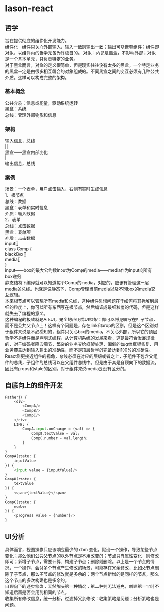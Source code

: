 # lason-react

## 哲学
旨在提供彻底的组件化开发能力。  
组件化：组件只关心外部输入，输入一致则输出一致；输出可以嵌套组件；组件即对象，以组件内的哲学完备为终极目的。
对象：内部是黑盒，不影响外部；对象是一个基本单元，只负责特定的业务。  
对于黑盒而言，对象的定义很简单，但是现实往往没有太多的黑盒，一个特定业务的黑盒一定是由很多相互耦合的对象组成的。不同黑盒之间的交互必须有几种公共介质。这样可以构成完整的架构。  

### 基本概念
公共介质：信息或能量，驱动系统运转  
黑盒：系统  
总线：管理外部物质和信息  

### 架构
输入信息，总线  
||  
黑盒——黑盒内部变化  
|  
输出信息，总线  

### 案例
场景：一个表单，用户点击输入，右侧有实时生成信息  
1、根节点  
总线：数据  
黑盒：表单和实时信息  
介质：输入数据  
2、表单  
总线：点击数据  
黑盒：表单项  
介质：点击数据  
input[]  
class Comp {  
    blackBox[]  
    media[]  
}  
input——box的最大公约数input为Comp的media——media作为input向所有box递归  
静态结构下编译就可以知道每个Comp的media，对应的，应该有管理这一层media的总线。也就是说静态下，Comp管理当前media以及不同box的media交互逻辑。  
本来根节点可以管理所有media和总线，这种组件思想问题在于如何将其拆解到最细的粒度上，你可以所有东西写在根节点，然后编译成最细粒度的代码，但是这样就失去了编程的意义。  
这种编程的极致就是ArkUI，完全的声明式UI框架：你可以将逻辑写在叶子节点，而不是公共父节点上！这样有个问题是，存在link和prop的区别，但是这个区别对于组件来说是不必感知的，组件只关心box的media，不关心外部，所以它的顶层哲学不是组件而是声明式编程。从计算机系统的发展来看，这是最符合发展规律的，对于编码者隐去细节，繁杂的业务交给框架处理，偏僻的bug给框架修复，用业务覆盖达到输入输出的准确性，而不是顶层哲学的完备达到100%的准确性。  
React则更接近组件的视角，总线必须在对应的层级或者之上，子组件不包含父组件的总线，子组件的总线可以在父组件总线中。但是由于其是自顶向下的数据流，因此有props和state的区别，对于组件来说media是没有区分的。  

## 自底向上的组件开发

```python
Father() {
    <div>
        <CompA/>
        <CompB/>
        <CompC/>
    </div>
    LINE: {
        CompA.input.onChange = (val) => {
            CompB.textValue = val;
            CompC.number = val.length;
        }
    }
}
CompA(state: {
    inputValue
}) {
    <input value = {inputValue}/>
}
CompB(state: {
    textValue
}) {
    <span>{textValue}</span>
}
CompC(state: {
    number
}) {
    <progress value = {number}/>
}
```

## UI分析
具体而言，视图操作只应该响应最少的 dom 变化。假设一个操作，导致某些节点变化；那么他们公共父节点的以外节点是不用改变的；节点只有属性变化，则修改即可；新增子节点，需要计算、构建子节点；删除则删除。以上是一个节点的情况，一个操作，会对多个节点产生修改的场景，可能存在冗余修改，比如父节点删除了子节点，那么子节点的修改就是多余的；两个节点新增的是同样的节点，那么这个节点的多次构建也是多余的。  
自顶向下的逐步修改：天然解决第一种情况；第二种则无法避免，新建第一个时不知道后面是否会用到相同的节点。  
收集所有修改信息，统一分析，过滤掉冗余修改：收集策略是问题；分析策略也是问题。  